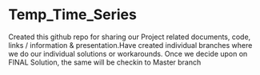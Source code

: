 # Temp_Time_Series

Created this github repo for sharing our Project related documents, code, links / information & presentation.Have created individual branches where we do our individual solutions or workarounds. Once we decide upon on FINAL Solution, the same will be checkin to Master branch

